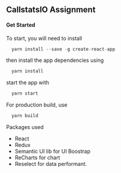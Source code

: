 ## CallstatsIO Assignment
#### Get Started
To start, you will need to install 
```javascript
  yarn install --save -g create-react-app
```

then install the app dependencies using
```javascript
  yarn install
```
start the app with 
```javascript
  yarn start
```

For production build, use
```javascript
  yarn build
```

Packages used
* React
* Redux
* Semantic UI lib for UI Boostrap
* ReCharts for chart
* Reselect for data performant.